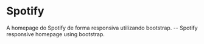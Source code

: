 # Spotify
A homepage do Spotify de forma responsiva utilizando bootstrap. -- Spotify responsive homepage using bootstrap.

